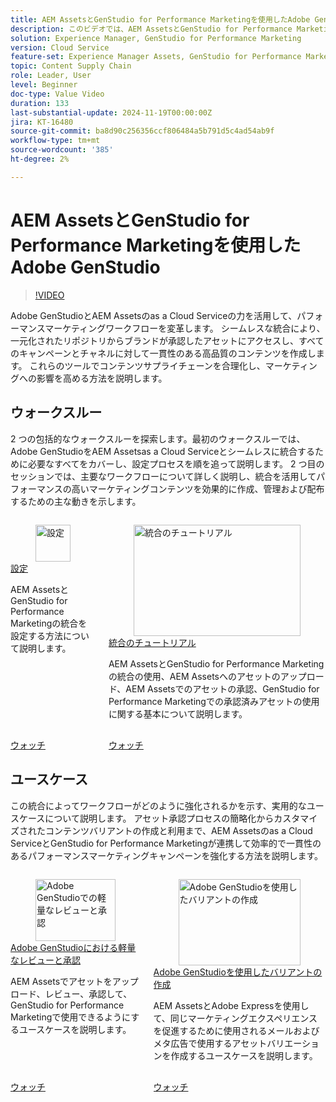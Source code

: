 ```yaml
---
title: AEM AssetsとGenStudio for Performance Marketingを使用したAdobe GenStudio
description: このビデオでは、AEM AssetsとGenStudio for Performance Marketingの統合により、ブランド承認済みアセットの一元的なリポジトリーにチームがアクセスできるようにする方法を説明し、すべてのチャネルとキャンペーンにわたって一貫性のあるコンテンツを確保します。
solution: Experience Manager, GenStudio for Performance Marketing
version: Cloud Service
feature-set: Experience Manager Assets, GenStudio for Performance Marketing
topic: Content Supply Chain
role: Leader, User
level: Beginner
doc-type: Value Video
duration: 133
last-substantial-update: 2024-11-19T00:00:00Z
jira: KT-16480
source-git-commit: ba8d90c256356ccf806484a5b791d5c4ad54ab9f
workflow-type: tm+mt
source-wordcount: '385'
ht-degree: 2%

---
```



# AEM AssetsとGenStudio for Performance Marketingを使用したAdobe GenStudio

>[!VIDEO](https://video.tv.adobe.com/v/3439263/?learn=on)

Adobe GenStudioとAEM Assetsのas a Cloud Serviceの力を活用して、パフォーマンスマーケティングワークフローを変革します。 シームレスな統合により、一元化されたリポジトリからブランドが承認したアセットにアクセスし、すべてのキャンペーンとチャネルに対して一貫性のある高品質のコンテンツを作成します。 これらのツールでコンテンツサプライチェーンを合理化し、マーケティングへの影響を高める方法を説明します。

## ウォークスルー

2 つの包括的なウォークスルーを探索します。最初のウォークスルーでは、Adobe GenStudioをAEM Assetsas a Cloud Serviceとシームレスに統合するために必要なすべてをカバーし、設定プロセスを順を追って説明します。 2 つ目のセッションでは、主要なワークフローについて詳しく説明し、統合を活用してパフォーマンスの高いマーケティングコンテンツを効果的に作成、管理および配布するための主な動きを示します。

<!-- CARDS 

* https://experienceleague.adobe.com/en/docs/integrations-learn/experience-cloud/tutorials/genstudio-for-performance-marketing-experience-manager/setup
    {title=Set up}
    {image=https://experienceleague.adobe.com/en/docs/integrations-learn/experience-cloud/solution-categories/media_1f4cfd2b3f7e2e83862f8a00ce6fc4cd4b21650d1.png?width=2000&format=webply&optimize=medium}
* https://experienceleague.adobe.com/en/docs/integrations-learn/experience-cloud/tutorials/genstudio-for-performance-marketing-experience-manager/integration-walk-through
    {title=Integration walkthrough}

-->
<!-- START CARDS HTML - DO NOT MODIFY BY HAND -->
<div class="columns">
    <div class="column is-half-tablet is-half-desktop is-one-third-widescreen" aria-label="Set up">
        <div class="card" style="height: 100%; display: flex; flex-direction: column; height: 100%;">
            <div class="card-image">
                <figure class="image x-is-16by9">
                    <a href="https://experienceleague.adobe.com/en/docs/integrations-learn/experience-cloud/tutorials/genstudio-for-performance-marketing-experience-manager/setup" title="設定" target="_blank" rel="referrer">
                        <img class="is-bordered-r-small" src="https://experienceleague.adobe.com/en/docs/integrations-learn/experience-cloud/solution-categories/media_1f4cfd2b3f7e2e83862f8a00ce6fc4cd4b21650d1.png?width=400&format=webply&optimize=medium" alt="設定"
                             style="width: 100%; aspect-ratio: 16 / 9; object-fit: cover; overflow: hidden; display: block; margin: auto;">
                    </a>
                </figure>
            </div>
            <div class="card-content is-padded-small" style="display: flex; flex-direction: column; flex-grow: 1; justify-content: space-between;">
                <div class="top-card-content">
                    <p class="headline is-size-6 has-text-weight-bold">
                        <a href="https://experienceleague.adobe.com/en/docs/integrations-learn/experience-cloud/tutorials/genstudio-for-performance-marketing-experience-manager/setup" target="_blank" rel="referrer" title="設定">設定</a>
                    </p>
                    <p class="is-size-6">AEM AssetsとGenStudio for Performance Marketingの統合を設定する方法について説明します。</p>
                </div>
                <a href="https://experienceleague.adobe.com/en/docs/integrations-learn/experience-cloud/tutorials/genstudio-for-performance-marketing-experience-manager/setup" target="_blank" rel="referrer" class="spectrum-Button spectrum-Button--outline spectrum-Button--primary spectrum-Button--sizeM" style="align-self: flex-start; margin-top: 1rem;">
                    <span class="spectrum-Button-label has-no-wrap has-text-weight-bold"> ウォッチ </span>
                </a>
            </div>
        </div>
    </div>
    <div class="column is-half-tablet is-half-desktop is-one-third-widescreen" aria-label="Integration walkthrough">
        <div class="card" style="height: 100%; display: flex; flex-direction: column; height: 100%;">
            <div class="card-image">
                <figure class="image x-is-16by9">
                    <a href="https://experienceleague.adobe.com/en/docs/integrations-learn/experience-cloud/tutorials/genstudio-for-performance-marketing-experience-manager/integration-walk-through" title="統合のチュートリアル" target="_blank" rel="referrer">
                        <img class="is-bordered-r-small" src="https://video.tv.adobe.com/v/3439264/?format=jpeg&nocache=1732043985386" alt="統合のチュートリアル"
                             style="width: 100%; aspect-ratio: 16 / 9; object-fit: cover; overflow: hidden; display: block; margin: auto;">
                    </a>
                </figure>
            </div>
            <div class="card-content is-padded-small" style="display: flex; flex-direction: column; flex-grow: 1; justify-content: space-between;">
                <div class="top-card-content">
                    <p class="headline is-size-6 has-text-weight-bold">
                        <a href="https://experienceleague.adobe.com/en/docs/integrations-learn/experience-cloud/tutorials/genstudio-for-performance-marketing-experience-manager/integration-walk-through" target="_blank" rel="referrer" title="統合のチュートリアル"> 統合のチュートリアル </a>
                    </p>
                    <p class="is-size-6">AEM AssetsとGenStudio for Performance Marketingの統合の使用、AEM Assetsへのアセットのアップロード、AEM Assetsでのアセットの承認、GenStudio for Performance Marketingでの承認済みアセットの使用に関する基本について説明します。</p>
                </div>
                <a href="https://experienceleague.adobe.com/en/docs/integrations-learn/experience-cloud/tutorials/genstudio-for-performance-marketing-experience-manager/integration-walk-through" target="_blank" rel="referrer" class="spectrum-Button spectrum-Button--outline spectrum-Button--primary spectrum-Button--sizeM" style="align-self: flex-start; margin-top: 1rem;">
                    <span class="spectrum-Button-label has-no-wrap has-text-weight-bold"> ウォッチ </span>
                </a>
            </div>
        </div>
    </div>
</div>
<!-- END CARDS HTML - DO NOT MODIFY BY HAND -->

## ユースケース

この統合によってワークフローがどのように強化されるかを示す、実用的なユースケースについて説明します。 アセット承認プロセスの簡略化からカスタマイズされたコンテンツバリアントの作成と利用まで、AEM Assetsのas a Cloud ServiceとGenStudio for Performance Marketingが連携して効率的で一貫性のあるパフォーマンスマーケティングキャンペーンを強化する方法を説明します。


<!-- CARDS 

* https://experienceleague.adobe.com/en/docs/integrations-learn/experience-cloud/tutorials/genstudio-for-performance-marketing-experience-manager/use-case-1
* https://experienceleague.adobe.com/en/docs/integrations-learn/experience-cloud/tutorials/genstudio-for-performance-marketing-experience-manager/use-case-2

-->
<!-- START CARDS HTML - DO NOT MODIFY BY HAND -->
<div class="columns">
    <div class="column is-half-tablet is-half-desktop is-one-third-widescreen" aria-label="Lightweight review and approval in Adobe GenStudio">
        <div class="card" style="height: 100%; display: flex; flex-direction: column; height: 100%;">
            <div class="card-image">
                <figure class="image x-is-16by9">
                    <a href="https://experienceleague.adobe.com/en/docs/integrations-learn/experience-cloud/tutorials/genstudio-for-performance-marketing-experience-manager/use-case-1" title="Adobe GenStudioでの軽量なレビューと承認" target="_blank" rel="referrer">
                        <img class="is-bordered-r-small" src="https://video.tv.adobe.com/v/3439265/?format=jpeg&nocache=1732043985703" alt="Adobe GenStudioでの軽量なレビューと承認"
                             style="width: 100%; aspect-ratio: 16 / 9; object-fit: cover; overflow: hidden; display: block; margin: auto;">
                    </a>
                </figure>
            </div>
            <div class="card-content is-padded-small" style="display: flex; flex-direction: column; flex-grow: 1; justify-content: space-between;">
                <div class="top-card-content">
                    <p class="headline is-size-6 has-text-weight-bold">
                        <a href="https://experienceleague.adobe.com/en/docs/integrations-learn/experience-cloud/tutorials/genstudio-for-performance-marketing-experience-manager/use-case-1" target="_blank" rel="referrer" title="Adobe GenStudioでの軽量なレビューと承認">Adobe GenStudioにおける軽量なレビューと承認 </a>
                    </p>
                    <p class="is-size-6">AEM Assetsでアセットをアップロード、レビュー、承認して、GenStudio for Performance Marketingで使用できるようにするユースケースを説明します。</p>
                </div>
                <a href="https://experienceleague.adobe.com/en/docs/integrations-learn/experience-cloud/tutorials/genstudio-for-performance-marketing-experience-manager/use-case-1" target="_blank" rel="referrer" class="spectrum-Button spectrum-Button--outline spectrum-Button--primary spectrum-Button--sizeM" style="align-self: flex-start; margin-top: 1rem;">
                    <span class="spectrum-Button-label has-no-wrap has-text-weight-bold"> ウォッチ </span>
                </a>
            </div>
        </div>
    </div>
    <div class="column is-half-tablet is-half-desktop is-one-third-widescreen" aria-label="Create variants with Adobe GenStudio">
        <div class="card" style="height: 100%; display: flex; flex-direction: column; height: 100%;">
            <div class="card-image">
                <figure class="image x-is-16by9">
                    <a href="https://experienceleague.adobe.com/en/docs/integrations-learn/experience-cloud/tutorials/genstudio-for-performance-marketing-experience-manager/use-case-2" title="Adobe GenStudioを使用したバリアントの作成" target="_blank" rel="referrer">
                        <img class="is-bordered-r-small" src="https://video.tv.adobe.com/v/3439266/?format=jpeg&nocache=1732043985624" alt="Adobe GenStudioを使用したバリアントの作成"
                             style="width: 100%; aspect-ratio: 16 / 9; object-fit: cover; overflow: hidden; display: block; margin: auto;">
                    </a>
                </figure>
            </div>
            <div class="card-content is-padded-small" style="display: flex; flex-direction: column; flex-grow: 1; justify-content: space-between;">
                <div class="top-card-content">
                    <p class="headline is-size-6 has-text-weight-bold">
                        <a href="https://experienceleague.adobe.com/en/docs/integrations-learn/experience-cloud/tutorials/genstudio-for-performance-marketing-experience-manager/use-case-2" target="_blank" rel="referrer" title="Adobe GenStudioを使用したバリアントの作成">Adobe GenStudioを使用したバリアントの作成 </a>
                    </p>
                    <p class="is-size-6">AEM AssetsとAdobe Expressを使用して、同じマーケティングエクスペリエンスを促進するために使用されるメールおよびメタ広告で使用するアセットバリエーションを作成するユースケースを説明します。</p>
                </div>
                <a href="https://experienceleague.adobe.com/en/docs/integrations-learn/experience-cloud/tutorials/genstudio-for-performance-marketing-experience-manager/use-case-2" target="_blank" rel="referrer" class="spectrum-Button spectrum-Button--outline spectrum-Button--primary spectrum-Button--sizeM" style="align-self: flex-start; margin-top: 1rem;">
                    <span class="spectrum-Button-label has-no-wrap has-text-weight-bold"> ウォッチ </span>
                </a>
            </div>
        </div>
    </div>
</div>
<!-- END CARDS HTML - DO NOT MODIFY BY HAND -->

